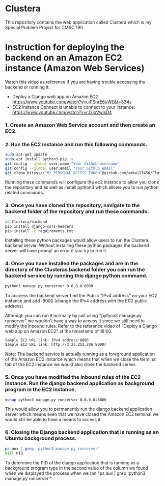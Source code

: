 # Clustera
This repository contains the web application called Clustera which is my Special Problem Project for CMSC 190


# Instruction for deploying the backend on an Amazon EC2 instance (Amazon Web Services)

Watch this video as reference if you are having trouble accessing the backend or running it: 
- Deploy a Django web app on Amazon EC2
: https://www.youtube.com/watch?v=uiPSnrE6uWE&t=334s 
- EC2 Instance Connect is unable to connect to your instance: https://www.youtube.com/watch?v=rJ3ioVwisD4 


### 1. Create an Amazon Web Service account and then create an EC2.     
### 2. Run the EC2 instance and run this following commands.
```bash
sudo apt-get update
sudo apt install python3-pip -y
git config --global user.name "Your Github username"
git config --global user.email "Your Github email"
git clone https://"MY_PERSONAL_ACCESS_TOKEN"@github.com/amtw123456/Clustera.git
```
Running these commands will configure the ec2 instance to allow you clone the repository and as well as install python3 which allows you to run python related commands.
### 3. Once you have cloned the repository, navigate to the backend folder of the repository and run these commands.
```bash
cd Clustera/backend
pip install django-cors-headers
pip install -r requirements.txt
```
Installing these python packages would allow users to run the Clustera backend server. Without installing these python packages the backend server will have prompt an error if you try to run it.
### 4. Once you have installed the packages and are in the directory of the Clusteras backend folder you can run the backend service by running this django python command. 
```bash
python3 manage.py runserver 0.0.0.0:8000
```
To acccess the backend server find the Public "IPv4 address" on your EC2 instance and add :8000 (change the IPv4 address with the EC2 public address)

Although you can run it normally by just using "python3 manage.py runserver" we wouldn't have a way to access it since we still need to modify the inbound rules. Refer to the reference video of "Deploy a Django web app on Amazon EC2" at the timestamp of 18:00.
```bash
Sample EC2 URL link: IPv4 address:8000
Sample EC2 URL link: http://3.27.253.206:8000/
```

Note: The backend service is actually running as a foreground application of the Amazon EC2 instance which means that when we close the terminal tab of the EC2 instance we would also close the backend server.
### 5. Once you have modified the inbound rules of the EC2 instance. Run the django backend application as background program in the EC2 instance.
```bash
nohup python3 manage.py runserver 0.0.0.0:8000
```
This would allow you to permanently run the django backend application server which means even that we have closed the Amazon EC2 terminal we would still be able to have a means to access it.

### 6. Closing the Django backend application that is running as an Ubuntu background process.
```bash
ps aux | grep 'python3 manage.py runserver'
kill PID
```
To determine the PID of the django application that is running as a background program type in the second value of the column we found when we displayed the process when we ran "ps aux | grep 'python3 manage.py runserver'"
